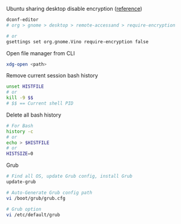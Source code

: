 Ubuntu sharing desktop disable encryption ([reference](https://askubuntu.com/a/487267/235264))

```sh
dconf-editor
# org > gnome > desktop > remote-accessand > require-encryption

# or
gsettings set org.gnome.Vino require-encryption false
```

Open file manager from CLI

```sh
xdg-open <path>
```

Remove current session bash history
```sh
unset HISTFILE
# or
kill -9 $$
# $$ == Current shell PID
```

Delete all bash history
```sh
# For Bash
history -c
# or
echo > $HISTFILE
# or
HISTSIZE=0
```

Grub
```sh
# Find all OS, update Grub config, install Grub
update-grub

# Auto-Generate Grub config path
vi /boot/grub/grub.cfg

# Grub option
vi /etc/default/grub
```
